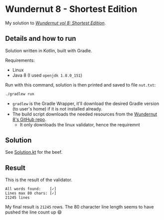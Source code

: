 # Wundernut 8 - Shortest Edition

My solution to [_Wundernut vol 8: Shortest Edition_](https://wunder.dog/the-shortest-edition).

## Details and how to run

Solution written in Kotlin, built with Gradle.

Requirements:
* Linux
* Java 8 (I used `openjdk 1.8.0_151`)

Run with this command, solution is then printed and saved to file `nut.txt`:

```sh
./gradlew run
```

* `gradlew` is the Gradle Wrapper, it'll download the desired Gradle version 
(to user's home) if it is not installed already.
* The build script downloads the needed resources from the 
[Wundernut 8's GitHub repo](https://github.com/wunderdogsw/wunderpahkina-vol8).
  * It only downloads the linux validator, hence the requiremnt 

## Solution

See [Solution.kt](src/main/kotlin/com/github/northburns/nut8/Solution.kt)
for the beef.

## Result

This is the result of the validator.

```
All words found:    [✓]
Lines max 80 chars: [✓]
21245 lines
```

My final result is `21245` rows. 
The 80 character line length seems to have pushed the line count up :smile:
